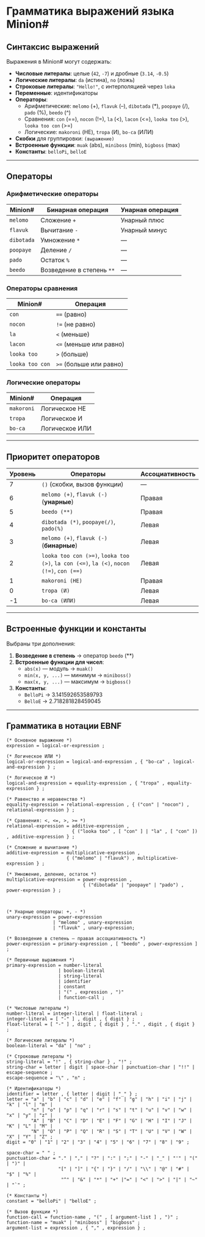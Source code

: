 # Грамматика выражений языка **Minion#**

## Синтаксис выражений

Выражения в Minion# могут содержать:

- **Числовые литералы**: целые (`42`, `-7`) и дробные (`3.14`, `-0.5`)
- **Логические литералы**: `da` (истина), `no` (ложь)
- **Строковые литералы**: `"Hello!"`, с интерполяцией через `loka`
- **Переменные**: идентификаторы
- **Операторы**:
  - Арифметические: `melomo` (+), `flavuk` (–), `dibotada` (*), `poopaye` (/), `pado` (%), `beedo` (^)
  - Сравнения: `con` (==), `nocon` (!=), `la` (<), `lacon` (<=), `looka too` (>), `looka too con` (>=)
  - Логические: `makoroni` (НЕ), `tropa` (И), `bo-ca` (ИЛИ)
- **Скобки** для группировки: `(выражение)`
- **Встроенные функции**: `muak` (abs), `miniboss` (min), `bigboss` (max)
- **Константы**: `belloPi`, `belloE`

---

## Операторы

### Арифметические операторы

| Minion#      | Бинарная операция        | Унарная операция |
|--------------|--------------------------|------------------|
| `melomo`     | Сложение `+`             | Унарный плюс     |
| `flavuk`     | Вычитание `-`            | Унарный минус    |
| `dibotada`   | Умножение `*`            | —                |
| `poopaye`    | Деление `/`              | —                |
| `pado`       | Остаток  `%`             | —                |
| `beedo`      | Возведение в степень `**`| —                |


### Операторы сравнения

| Minion#               | Операция      |
|-----------------------|---------------|
| `con`                 | `==` (равно)  |
| `nocon`              | `!=` (не равно) |
| `la`                  | `<` (меньше)  |
| `lacon`              | `<=` (меньше или равно) |
| `looka too`           | `>` (больше)  |
| `looka too con`       | `>=` (больше или равно) |

### Логические операторы

| Minion#     | Операция        |
|-------------|-----------------|
| `makoroni`  | Логическое НЕ   |
| `tropa`     | Логическое И    |
| `bo-ca`     | Логическое ИЛИ  |

---

## Приоритет операторов 

| Уровень | Операторы                          | Ассоциативность |
|--------|------------------------------------|------------------|
| 7      | `()` (скобки, вызов функции)       | —                |
| 6      | `melomo (+)`, `flavuk (-)` (**унарные**) | Правая           |
| 5      | `beedo (**)`                            | Правая       |
| 4      | `dibotada (*)`, `poopaye(/)`, `pado(%)`      | Левая            |
| 3      | `melomo (+)`, `flavuk (-)` (**бинарные**)| Левая            |
| 2      | `looka too con (>=)`, `looka too (>)`, `la con (<=)`, `la (<)`, `nocon (!=)`, `con (==)` | Левая |
| 1      | `makoroni (НЕ)`                         | Правая           |
| 0      | `tropa (И)`                            | Левая            |
| -1     | `bo-ca (ИЛИ)`                            | Левая            |

---

## Встроенные функции и константы

Выбраны три дополнения:

1. **Возведение в степень** → оператор `beedo` (**)
2. **Встроенные функции для чисел**:
   - `abs(x)` — модуль → `muak()`
   - `min(x, y, ...)` — минимум → `miniboss()`
   - `max(x, y, ...)` — максимум → `bigboss()`
3. **Константы**:
   - `BelloPi` → 3.141592653589793
   - `BelloE` → 2.718281828459045

---

## Грамматика в нотации EBNF

```ebnf
(* Основное выражение *)
expression = logical-or-expression ;

(* Логическое ИЛИ *)
logical-or-expression = logical-and-expression , { "bo-ca" , logical-and-expression } ;

(* Логическое И *)
logical-and-expression = equality-expression , { "tropa" , equality-expression } ;

(* Равенство и неравенство *)
equality-expression = relational-expression , { ("con" | "nocon") , relational-expression } ;

(* Сравнения: <, <=, >, >= *)
relational-expression = additive-expression ,
                        { ("looka too" , [ "con" ] | "la" , [ "con" ]) , additive-expression } ;

(* Сложение и вычитание *)
additive-expression = multiplicative-expression ,
                      { ("melomo" | "flavuk") , multiplicative-expression } ;

(* Умножение, деление, остаток *)
multiplicative-expression = power-expression ,
                            { ("dibotada" | "poopaye" | "pado") , power-expression } ;



(* Унарные операторы: +, - *)
unary-expression = power-expression
                 | "melomo" , unary-expression
                 | "flavuk" , unary-expression;

(* Возведение в степень — правая ассоциативность *)
power-expression = primary-expression , [ "beedo" , power-expression ] ;

(* Первичные выражения *)
primary-expression = number-literal
                   | boolean-literal
                   | string-literal
                   | identifier
                   | constant
                   | "(" , expression , ")"
                   | function-call ;

(* Числовые литералы *)
number-literal = integer-literal | float-literal ;
integer-literal = [ "-" ] , digit , { digit } ;
float-literal = [ "-" ] , digit , { digit } , "." , digit , { digit } ;

(* Логические литералы *)
boolean-literal = "da" | "no" ;

(* Строковые литералы *)
string-literal = "!" , { string-char } , "!" ;
string-char = letter | digit | space-char | punctuation-char | "!!" | escape-sequence ;
escape-sequence = "\" , "n" ;

(* Идентификаторы *)
identifier = letter , { letter | digit | "_" } ;
letter = "a" | "b" | "c" | "d" | "e" | "f" | "g" | "h" | "i" | "j" | "k" | "l" | "m" |
         "n" | "o" | "p" | "q" | "r" | "s" | "t" | "u" | "v" | "w" | "x" | "y" | "z" |
         "A" | "B" | "C" | "D" | "E" | "F" | "G" | "H" | "I" | "J" | "K" | "L" | "M" |
         "N" | "O" | "P" | "Q" | "R" | "S" | "T" | "U" | "V" | "W" | "X" | "Y" | "Z" ;
digit = "0" | "1" | "2" | "3" | "4" | "5" | "6" | "7" | "8" | "9" ;

space-char = " " ;
punctuation-char = "." | "," | "?" | ":" | ";" | "-" | "_" | "'" | "(" | ")" |
                   "[" | "]" | "{" | "}" | "/" | "\\" | "@" | "#" | "$" | "%" |
                    "^" | "&" | "*" | "+" |"=" | "<" | ">" | "|" | "~" | "`" ;

(* Константы *)
constant = "belloPi" | "belloE" ;

(* Вызов функции *)
function-call = function-name , "(" , [ argument-list ] , ")" ;
function-name = "muak" | "miniboss" | "bigboss" ;
argument-list = expression , { "," , expression } ;
```
